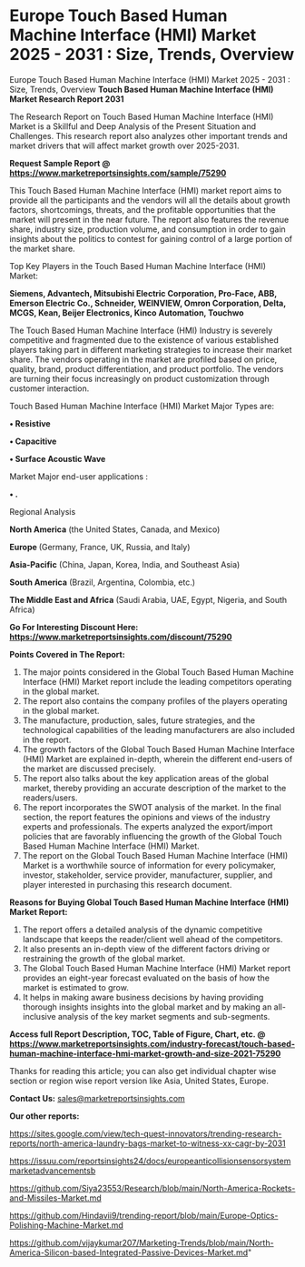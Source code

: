# Europe Touch Based Human Machine Interface (HMI) Market 2025 - 2031 : Size, Trends, Overview
Europe Touch Based Human Machine Interface (HMI) Market 2025 - 2031 : Size, Trends, Overview
<strong>Touch Based Human Machine Interface (HMI) Market Research Report 2031</strong>

The Research Report on Touch Based Human Machine Interface (HMI) Market is a Skillful and Deep Analysis of the Present Situation and Challenges. This research report also analyzes other important trends and market drivers that will affect market growth over 2025-2031.

<strong>Request Sample Report @ <a href=https://www.marketreportsinsights.com/sample/75290>https://www.marketreportsinsights.com/sample/75290</a></strong>

This Touch Based Human Machine Interface (HMI) market report aims to provide all the participants and the vendors will all the details about growth factors, shortcomings, threats, and the profitable opportunities that the market will present in the near future. The report also features the revenue share, industry size, production volume, and consumption in order to gain insights about the politics to contest for gaining control of a large portion of the market share.

Top Key Players in the Touch Based Human Machine Interface (HMI) Market:

<strong>Siemens, Advantech, Mitsubishi Electric Corporation, Pro-Face, ABB, Emerson Electric Co., Schneider, WEINVIEW, Omron Corporation, Delta, MCGS, Kean, Beijer Electronics, Kinco Automation, Touchwo</strong>

The Touch Based Human Machine Interface (HMI) Industry is severely competitive and fragmented due to the existence of various established players taking part in different marketing strategies to increase their market share. The vendors operating in the market are profiled based on price, quality, brand, product differentiation, and product portfolio. The vendors are turning their focus increasingly on product customization through customer interaction.

Touch Based Human Machine Interface (HMI) Market Major Types are:

<strong>• Resistive

• Capacitive

• Surface Acoustic Wave</strong>

Market Major end-user applications :

<strong>• .</strong>

Regional Analysis

</u><strong><b>North America</b></strong> (the United States, Canada, and Mexico)

<strong><b>Europe </b></strong>(Germany, France, UK, Russia, and Italy)

<strong><b>Asia-Pacific</b></strong> (China, Japan, Korea, India, and Southeast Asia)

<strong><b>South America</b></strong> (Brazil, Argentina, Colombia, etc.)

<strong><b>The Middle East and Africa</b></strong> (Saudi Arabia, UAE, Egypt, Nigeria, and South Africa)

<strong>Go For Interesting Discount Here: <a href=https://www.marketreportsinsights.com/discount/75290>https://www.marketreportsinsights.com/discount/75290</a></strong>

<strong>Points Covered in The Report:</strong>
<ol>
  <li>The major points considered in the Global Touch Based Human Machine Interface (HMI) Market report include the leading competitors operating in the global market.</li>
  <li>The report also contains the company profiles of the players operating in the global market.</li>
  <li>The manufacture, production, sales, future strategies, and the technological capabilities of the leading manufacturers are also included in the report.</li>
  <li>The growth factors of the Global Touch Based Human Machine Interface (HMI) Market are explained in-depth, wherein the different end-users of the market are discussed precisely.</li>
  <li>The report also talks about the key application areas of the global market, thereby providing an accurate description of the market to the readers/users.</li>
  <li>The report incorporates the SWOT analysis of the market. In the final section, the report features the opinions and views of the industry experts and professionals. The experts analyzed the export/import policies that are favorably influencing the growth of the Global Touch Based Human Machine Interface (HMI) Market.</li>
  <li>The report on the Global Touch Based Human Machine Interface (HMI) Market is a worthwhile source of information for every policymaker, investor, stakeholder, service provider, manufacturer, supplier, and player interested in purchasing this research document.</li>
</ol>
<strong>Reasons for Buying Global Touch Based Human Machine Interface (HMI) Market Report:</strong>

<ol>
  <li>The report offers a detailed analysis of the dynamic competitive landscape that keeps the reader/client well ahead of the competitors.</li>
  <li>It also presents an in-depth view of the different factors driving or restraining the growth of the global market.</li>
  <li>The Global Touch Based Human Machine Interface (HMI) Market report provides an eight-year forecast evaluated on the basis of how the market is estimated to grow.</li>
  <li>It helps in making aware business decisions by having providing thorough insights insights into the global market and by making an all-inclusive analysis of the key market segments and sub-segments.</li>
</ol>
<strong>Access full Report Description, TOC, Table of Figure, Chart, etc. @ <a href=https://www.marketreportsinsights.com/industry-forecast/touch-based-human-machine-interface-hmi-market-growth-and-size-2021-75290>https://www.marketreportsinsights.com/industry-forecast/touch-based-human-machine-interface-hmi-market-growth-and-size-2021-75290</a></strong>


Thanks for reading this article; you can also get individual chapter wise section or region wise report version like Asia, United States, Europe.

<strong>Contact Us:</strong>
sales@marketreportsinsights.com

<strong>Our other reports:</strong>

<a href=https://sites.google.com/view/tech-quest-innovators/trending-research-reports/north-america-laundry-bags-market-to-witness-xx-cagr-by-2031>https://sites.google.com/view/tech-quest-innovators/trending-research-reports/north-america-laundry-bags-market-to-witness-xx-cagr-by-2031</a>

<a href=https://issuu.com/reportsinsights24/docs/europeanticollisionsensorsystemmarketadvancementsb>https://issuu.com/reportsinsights24/docs/europeanticollisionsensorsystemmarketadvancementsb</a>

<a href=https://github.com/Siya23553/Research/blob/main/North-America-Rockets-and-Missiles-Market.md>https://github.com/Siya23553/Research/blob/main/North-America-Rockets-and-Missiles-Market.md</a>

<a href=https://github.com/Hindavii9/trending-report/blob/main/Europe-Optics-Polishing-Machine-Market.md>https://github.com/Hindavii9/trending-report/blob/main/Europe-Optics-Polishing-Machine-Market.md</a>

<a href=https://github.com/vijaykumar207/Marketing-Trends/blob/main/North-America-Silicon-based-Integrated-Passive-Devices-Market.md>https://github.com/vijaykumar207/Marketing-Trends/blob/main/North-America-Silicon-based-Integrated-Passive-Devices-Market.md</a>"
